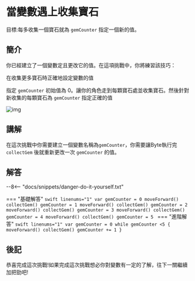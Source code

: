 # 當變數遇上收集寶石

目標:每多收集一個寶石就為 `gemCounter` 指定一個新的值。

## 簡介

你已經建立了一個變數定且更改它的值。在這項挑戰中，你將練習該技巧：

在收集更多寶石時正確地設定變數的值

指定 `gemCounter` 初始值為 0。讓你的角色走到每顆寶石處並收集寶石。然後針對新收集的每顆寶石為 `gemCounter` 指定正確的值

![img](https://imagedelivery.net/cdkaXPuFls5qlrh3GM4hfA/e0d3d237-e3b9-4caa-4e75-dbd86d644100/public)

## 講解

在這次挑戰中你需要建立一個變數名稱為`gemCounter`，你需要讓Byte執行完 `collectGem` 後就重新更改一次 `gemCounter` 的值。

## 解答

--8<-- "docs/snippets/danger-do-it-yourself.txt"

<!-- prettier-ignore-start -->
=== "基礎解答"
    ```swift linenums="1"
    var gemCounter = 0
    moveForward()
    collectGem()
    gemCounter = 1
    moveForward()
    collectGem()
    gemCounter = 2
    moveForward()
    collectGem()
    gemCounter = 3
    moveForward()
    collectGem()
    gemCounter = 4
    moveForward()
    collectGem()
    gemCounter = 5
    ```
=== "進階解答"
    ```swift linenums="1"
    var gemCounter = 0
    while gemCounter <5 {
        moveForward()
        collectGem()
        gemCounter += 1
    }
    ```
<!-- prettier-ignore-end -->

## 後記

恭喜完成這次挑戰!如果完成這次挑戰想必你對變數有一定的了解，往下一關繼續加把勁吧!
